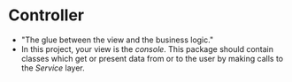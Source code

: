 # Controller
* "The glue between the view and the business logic."
* In this project, your view is the *console*. 
This package should contain classes which get or present data from or to the user by making calls to the *Service* layer.
